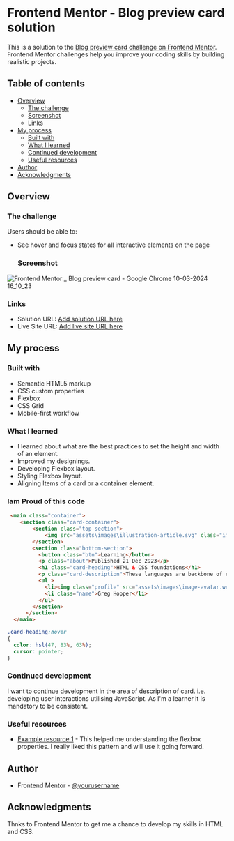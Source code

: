 # Frontend Mentor - Blog preview card solution

This is a solution to the [Blog preview card challenge on Frontend Mentor](https://www.frontendmentor.io/challenges/blog-preview-card-ckPaj01IcS). Frontend Mentor challenges help you improve your coding skills by building realistic projects. 
## Table of contents

- [Overview](#overview)
  - [The challenge](#the-challenge)
  - [Screenshot](#screenshot)
  - [Links](#links)
- [My process](#my-process)
  - [Built with](#built-with)
  - [What I learned](#what-i-learned)
  - [Continued development](#continued-development)
  - [Useful resources](#useful-resources)
- [Author](#author)
- [Acknowledgments](#acknowledgments)
## Overview

### The challenge

Users should be able to:

- See hover and focus states for all interactive elements on the page

  ### Screenshot
![Frontend Mentor _ Blog preview card - Google Chrome 10-03-2024 16_10_23](https://github.com/babybhavani/blogPreviewCard/assets/152834101/5c86fd4d-548c-4776-ad9d-f9c02b469c00)

### Links

- Solution URL: [Add solution URL here](https://your-solution-url.com)
- Live Site URL: [Add live site URL here](https://your-live-site-url.com)

## My process

### Built with

- Semantic HTML5 markup
- CSS custom properties
- Flexbox
- CSS Grid
- Mobile-first workflow
  
### What I learned

- I learned about what are the best practices to set the height and width of an element.
- Improved my designings.
- Developing Flexbox layout.
- Styling Flexbox layout.
- Aligning Items of a card or a container element.

### Iam Proud of this code
```html
 <main class="container">
    <section class="card-container">
        <section class="top-section">
            <img src="assets\images\illustration-article.svg" class="image-top">
        </section>
        <section class="bottom-section">
          <button class="btn">Learning</button>
          <p class="about">Published 21 Dec 2923</p>
          <h1 class="card-heading">HTML & CSS foundations</h1>
          <p class="card-description">These languages are backbone of every website, defining structure, content and presentation. </p>
          <ul >
            <li><img class="profile" src="assets\images\image-avatar.webp"></li>
            <li class="name">Greg Hopper</li>
          </ul>
        </section>
      </section>
  </main>
```
```css
.card-heading:hover
{
  color: hsl(47, 83%, 63%);
  cursor: pointer;
}
```
### Continued development

I want to continue development in the area of description of card. i.e. developing user interactions utilising JavaScript. As I'm a learner it is mandatory to be consistent.

### Useful resources
- [Example resource 1](https://www.w3schools.com) - This helped me understanding the flexbox properties. I really liked this pattern and will use it going forward.

## Author
- Frontend Mentor - [@yourusername](https://www.frontendmentor.io/profile/babybhavani)
  
## Acknowledgments

Thnks to Frontend Mentor to get me a chance to develop my skills in HTML and CSS.
